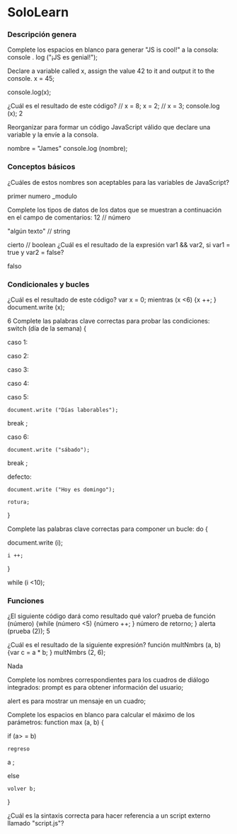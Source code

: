 # SoloLearn

### Descripción genera

Complete los espacios en blanco para generar "JS is cool!" a la consola:
console
.
log
("¡JS es genial!");

Declare a variable called x, assign the value 42 to it and output it to the console.
x = 45;

console.log(x);

¿Cuál es el resultado de este código? // x = 8; x = 2; // x = 3; console.log (x);
2

Reorganizar para formar un código JavaScript válido que declare una variable y la envíe a la consola.

<scrpt>
nombre = "James"
console.log (nombre); 
</script>

### Conceptos básicos


¿Cuáles de estos nombres son aceptables para las variables de JavaScript?

primer numero 
_modulo

Complete los tipos de datos de los datos que se muestran a continuación en el campo de comentarios:
12 // número

"algún texto" // 
string


cierto // 
boolean
¿Cuál es el resultado de la expresión var1 && var2, si var1 = true y var2 = false?

falso

### Condicionales y bucles

¿Cuál es el resultado de este código? var x = 0; mientras (x <6) {x ++; } document.write (x);

6
Complete las palabras clave correctas para probar las condiciones:
switch
(día de la semana) {

  caso 1:

  caso 2:

  caso 3:

  caso 4:

  caso 5:

    document.write ("Días laborables");

    
break
;

  caso 6:

    document.write ("sábado");

    
break
;

  defecto:

    document.write ("Hoy es domingo");

    rotura;

}

Complete las palabras clave correctas para componer un bucle:
do
 {

   document.write (i);

    i ++;

}

while
 (i <10);

### Funciones

¿El siguiente código dará como resultado qué valor? prueba de función (número) {while (número <5) {número ++; } número de retorno; } alerta (prueba (2));
5

¿Cuál es el resultado de la siguiente expresión? función multNmbrs (a, b) {var c = a * b; } multNmbrs (2, 6);

Nada

Complete los nombres correspondientes para los cuadros de diálogo integrados:
prompt
 es para obtener información del usuario;

alert
 es para mostrar un mensaje en un cuadro;

Complete los espacios en blanco para calcular el máximo de los parámetros:
function max (a, b) {

  
if
(a> = b)

    regreso 
a
;

  
else


    volver b;

}


¿Cuál es la sintaxis correcta para hacer referencia a un script externo llamado "script.js"?

<script src = "script.js">

¿Qué alerta se mostrará en la pantalla? función test (a, b) {if (a> b) {return a * b; } else {return b / a; }} alerta (prueba (5, 15));
3


